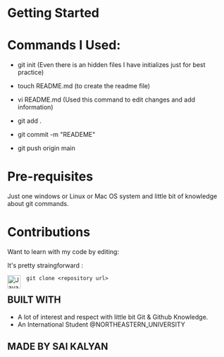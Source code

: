 # Getting Started



# Commands I Used:

- git init (Even there is an hidden files I have initializes just for best practice)

- touch README.md (to create the readme file)

- vi README.md (Used this command to edit changes and add information)

- git add .

- git commit -m "READEME"

- git push origin main


# Pre-requisites

Just one windows or Linux or Mac OS system and little bit of knowledge about git commands.

# Contributions

Want to learn with my code by editing:

It's pretty straingforward :

<img align="left" alt="Java" width="30px" style="padding-right:10px;" src="https://cdn.jsdelivr.net/gh/devicons/devicon/icons/git/git-original.svg" />


```git clone <repository url>```

## BUILT WITH

* A lot of interest and respect with little bit Git & Github Knowledge.
* An International Student @NORTHEASTERN_UNIVERSITY

## MADE BY SAI KALYAN